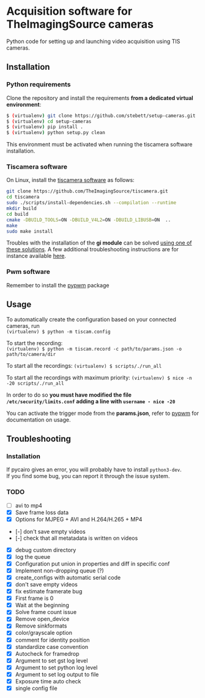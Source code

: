 # Acquisition software for TheImagingSource cameras

Python code for setting up and launching video acquisition using TIS cameras.



## Installation
### Python requirements
Clone the repository and install the requirements **from a dedicated virtual environment**:
```bash
$ (virtualenv) git clone https://github.com/stebett/setup-cameras.git
$ (virtualenv) cd setup-cameras
$ (virtualenv) pip install .
$ (virtualenv) python setup.py clean
```

This environment must be activated when running the tiscamera software installation.

### Tiscamera software
On Linux, install the [tiscamera software](https://github.com/TheImagingSource/tiscamera) as follows:
```bash
git clone https://github.com/TheImagingSource/tiscamera.git
cd tiscamera
sudo ./scripts/install-dependencies.sh --compilation --runtime
mkdir build
cd build
cmake -DBUILD_TOOLS=ON -DBUILD_V4L2=ON -DBUILD_LIBUSB=ON  ..
make
sudo make install
```

Troubles with the installation of the **gi module** can be solved [using one of these solutions](https://askubuntu.com/a/1045213). A few additional troubleshooting instructions are for instance available [here](https://githubmemory.com/repo/TheImagingSource/tiscamera/issues/397).


### Pwm software
Remember to install the [pypwm](https://github.com/rfayat/PWM_Arduino) package


## Usage

To automatically create the configuration based on your connected cameras, run  
`(virtualenv) $ python -m tiscam.config` 

To start the recording:  
`(virtualenv) $ python -m tiscam.record -c path/to/params.json -o path/to/camera/dir`

To start all the recordings: 
`(virtualenv) $ scripts/./run_all`

To start all the recordings with maximum priority: 
`(virtualenv) $ nice -n -20 scripts/./run_all`

In order to do so **you must have modified the file `/etc/security/limits.conf` adding a line with `username - nice -20`**


You can activate the trigger mode from the **params.json**, refer to [pypwm](https://github.com/rfayat/PWM_Arduino) for documentation on usage.

## Troubleshooting

### Installation

If pycairo gives an error, you will probably have to install `python3-dev`.  
If you find some bug, you can report it through the issue system.

### TODO

- [ ] avi to mp4
- [x] Save frame loss data
- [x] Options for MJPEG + AVI and H.264/H.265 + MP4
- [-] don't save empty videos
- [-] check that all metatadata is written on videos
- [x] debug custom directory
- [x] log the queue
- [x] Configuration put union in properties and diff in specific conf
- [x] Implement non-dropping queue (?)
- [x] create_configs with automatic serial code
- [x] don't save empty videos
- [x] fix estimate framerate bug
- [x] First frame is 0
- [x] Wait at the beginning
- [x] Solve frame count issue
- [x] Remove open_device
- [x] Remove sinkformats
- [x] color/grayscale option
- [x] comment for identity position
- [x] standardize case convention
- [x] Autocheck for framedrop
- [x] Argument to set gst log level
- [x] Argument to set python log level
- [x] Argument to set log output to file
- [x] Exposure time auto check
- [x] single config file
